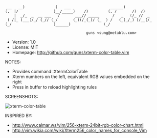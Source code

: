 
     __   __)              )   ___                  ______)
    (,  |/                (__/_____)    /)         (, /       /)  /)
        |  _/_  _  __ ___   /       ___// _____      /   _   (/_ //  _
     ) /|_ (___(/_/ (_// (_/       (_)(/_(_)/ (_  ) /   (_(_/_) (/__(/_
    (_/                   (______)               (_/

                                         guns <sung@metablu.com>

 * Version:  1.0
 * License:  MIT
 * Homepage: <http://github.com/guns/xterm-color-table.vim>

NOTES:

 * Provides command :XtermColorTable
 * Xterm numbers on the left, equivalent RGB values embedded on the right
 * Press <C-l> in buffer to reload highlighting rules

SCREENSHOTS:

![xterm-color-table](http://guns.github.com/xterm-color-table.vim/images/xterm-color-table.png)

INSPIRED BY:

 * <http://www.calmar.ws/vim/256-xterm-24bit-rgb-color-chart.html>
 * <http://vim.wikia.com/wiki/Xterm256_color_names_for_console_Vim>
